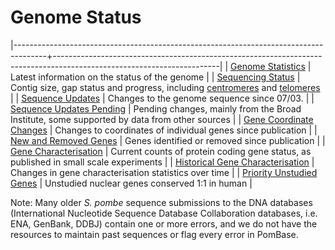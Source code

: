 # Genome Status

|--------------------------------------------------------------------------------------+-----------------------------------------------------------------------------------------------------------------------|
| [Genome Statistics](/status/statistics)                                              | Latest information on the status of the genome                                                                        |
| [Sequencing Status](/status/sequencing-status)                                       | Contig size, gap status and progress, including [centromeres](/status/centromeres) and [telomeres](/status/telomeres) |
| [Sequence Updates](/status/sequence-updates)                                         | Changes to the genome sequence since 07/03.                                                                           |
| [Sequence Updates Pending](/status/sequence-updates-pending)                         | Pending changes, mainly from the Broad Institute, some supported by data from other sources                           |
| [Gene Coordinate Changes](/status/gene-coordinate-changes)                           | Changes to coordinates of individual genes since publication                                                          |
| [New and Removed Genes](/status/new-and-removed-genes)                               | Genes identified or removed since publication                                                                         |
| [Gene Characterisation](/status/gene-characterisation)                               | Current counts of protein coding gene status, as published in small scale experiments                                 |
| [Historical Gene Characterisation](/status/gene-characterisation-statistics-history) | Changes in gene characterisation statistics over time                                                                 |
| [Priority Unstudied Genes](/status/priority-unstudied-genes)                         | Unstudied nuclear genes conserved 1:1 in human                                                                        |

Note: Many older *S. pombe* sequence submissions to the DNA databases
(International Nucleotide Sequence Database Collaboration databases,
i.e. ENA, GenBank, DDBJ) contain one or more errors, and we do not have
the resources to maintain past sequences or flag every error in PomBase.


